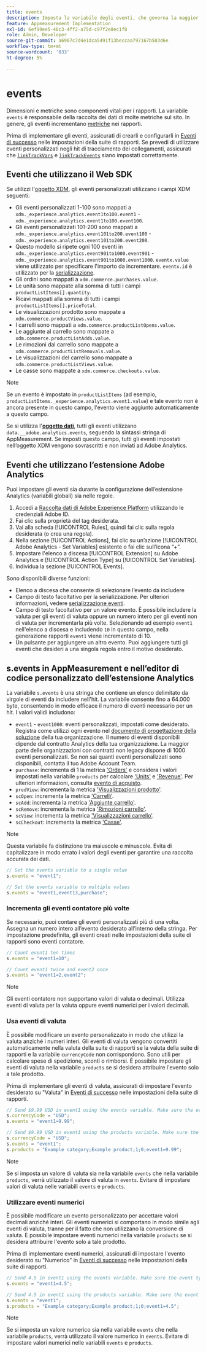 ```yaml
---
title: events
description: Imposta la variabile degli eventi, che governa la maggior parte delle metriche sul sito.
feature: Appmeasurement Implementation
exl-id: 6ef99ee5-40c3-4ff2-a75d-c97f2e8ec1f8
role: Admin, Developer
source-git-commit: a6967c7d4e1dca5491f13beccaa797167b503d6e
workflow-type: tm+mt
source-wordcount: '833'
ht-degree: 5%

---
```


# events

Dimensioni e metriche sono componenti vitali per i rapporti. La variabile `events` è responsabile della raccolta dei dati di molte metriche sul sito. In genere, gli eventi incrementano [metriche](/help/components/metrics/overview.md) nei rapporti.

Prima di implementare gli eventi, assicurati di crearli e configurarli in [Eventi di successo](/help/admin/tools/manage-rs/edit-settings/conversion-var-admin/c-success-events/success-event.md) nelle impostazioni della suite di rapporti. Se prevedi di utilizzare eventi personalizzati negli hit di tracciamento dei collegamenti, assicurati che [`linkTrackVars`](../../config-vars/linktrackvars.md) e [`linkTrackEvents`](../../config-vars/linktrackevents.md) siano impostati correttamente.

## Eventi che utilizzano il Web SDK

Se utilizzi l&#39;[oggetto XDM](/help/implement/aep-edge/xdm-var-mapping.md), gli eventi personalizzati utilizzano i campi XDM seguenti:

* Gli eventi personalizzati 1-100 sono mappati a `xdm._experience.analytics.event1to100.event1` - `xdm._experience.analytics.event1to100.event100`.
* Gli eventi personalizzati 101-200 sono mappati a `xdm._experience.analytics.event101to200.event100` - `xdm._experience.analytics.event101to200.event200`.
* Questo modello si ripete ogni 100 eventi in `xdm._experience.analytics.event901to1000.event901` - `xdm._experience.analytics.event901to1000.event1000`. `eventx.value` viene utilizzato per specificare l&#39;importo da incrementare. `eventx.id` è utilizzato per la [serializzazione](event-serialization.md).
* Gli ordini sono mappati a `xdm.commerce.purchases.value`.
* Le unità sono mappate alla somma di tutti i campi `productListItems[].quantity`.
* Ricavi mappati alla somma di tutti i campi `productListItems[].priceTotal`.
* Le visualizzazioni prodotto sono mappate a `xdm.commerce.productViews.value`.
* I carrelli sono mappati a `xdm.commerce.productListOpens.value`.
* Le aggiunte al carrello sono mappate a `xdm.commerce.productListAdds.value`.
* Le rimozioni dal carrello sono mappate a `xdm.commerce.productListRemovals.value`.
* Le visualizzazioni del carrello sono mappate a `xdm.commerce.productListViews.value`.
* Le casse sono mappate a `xdm.commerce.checkouts.value`.

>[!NOTE]
>
>Se un evento è impostato in `productListItems` (ad esempio, `productListItems._experience.analytics.event1.value`) e tale evento non è ancora presente in questo campo, l&#39;evento viene aggiunto automaticamente a questo campo.

Se si utilizza l&#39;[**oggetto dati**](/help/implement/aep-edge/data-var-mapping.md), tutti gli eventi utilizzano `data.__adobe.analytics.events`, seguendo la sintassi stringa di AppMeasurement. Se imposti questo campo, tutti gli eventi impostati nell’oggetto XDM vengono sovrascritti e non inviati ad Adobe Analytics.

## Eventi che utilizzano l’estensione Adobe Analytics

Puoi impostare gli eventi sia durante la configurazione dell’estensione Analytics (variabili globali) sia nelle regole.

1. Accedi a [Raccolta dati di Adobe Experience Platform](https://experience.adobe.com/data-collection) utilizzando le credenziali Adobe ID.
2. Fai clic sulla proprietà del tag desiderata.
3. Vai alla scheda [!UICONTROL Rules], quindi fai clic sulla regola desiderata (o crea una regola).
4. Nella sezione [!UICONTROL Actions], fai clic su un’azione [!UICONTROL Adobe Analytics - Set Variables] esistente o fai clic sull’icona “+”.
5. Impostare l&#39;elenco a discesa [!UICONTROL Extension] su Adobe Analytics e [!UICONTROL Action Type] su [!UICONTROL Set Variables].
6. Individua la sezione [!UICONTROL Events].

Sono disponibili diverse funzioni:

* Elenco a discesa che consente di selezionare l’evento da includere
* Campo di testo facoltativo per la serializzazione. Per ulteriori informazioni, vedere [serializzazione eventi](event-serialization.md).
* Campo di testo facoltativo per un valore evento. È possibile includere la valuta per gli eventi di valuta oppure un numero intero per gli eventi non di valuta per incrementarla più volte. Selezionando ad esempio `event1` nell&#39;elenco a discesa e includendo `10` in questo campo, nella generazione rapporti `event1` viene incrementato di 10.
* Un pulsante per aggiungere un altro evento. Puoi aggiungere tutti gli eventi che desideri a una singola regola entro il motivo desiderato.

## s.events in AppMeasurement e nell’editor di codice personalizzato dell’estensione Analytics

La variabile `s.events` è una stringa che contiene un elenco delimitato da virgole di eventi da includere nell&#39;hit. La variabile consente fino a 64.000 byte, consentendo in modo efficace il numero di eventi necessario per un hit. I valori validi includono:

* `event1` - `event1000`: eventi personalizzati, impostati come desiderato. Registra come utilizzi ogni evento nel [documento di progettazione della soluzione](../../../prepare/solution-design.md) della tua organizzazione. Il numero di eventi disponibili dipende dal contratto Analytics della tua organizzazione. La maggior parte delle organizzazioni con contratti non legacy dispone di 1000 eventi personalizzati. Se non sai quanti eventi personalizzati sono disponibili, contatta il tuo Adobe Account Team.
* `purchase`: incrementa di 1 la metrica [&#39;Orders&#39;](/help/components/metrics/orders.md) e considera i valori impostati nella variabile `products` per calcolare [&#39;Units&#39;](/help/components/metrics/units.md) e [&#39;Revenue&#39;](/help/components/metrics/revenue.md). Per ulteriori informazioni, consulta [evento di acquisto](event-purchase.md).
* `prodView`: incrementa la metrica [&#39;Visualizzazioni prodotto&#39;](/help/components/metrics/product-views.md).
* `scOpen`: incrementa la metrica [&#39;Carrelli&#39;](/help/components/metrics/carts.md).
* `scAdd`: incrementa la metrica [&#39;Aggiunte carrello&#39;](/help/components/metrics/cart-additions.md).
* `scRemove`: incrementa la metrica [&#39;Rimozioni carrello&#39;](/help/components/metrics/cart-removals.md).
* `scView`: incrementa la metrica [&#39;Visualizzazioni carrello&#39;](/help/components/metrics/cart-views.md).
* `scCheckout`: incrementa la metrica [&#39;Casse&#39;](/help/components/metrics/checkouts.md).

>[!NOTE]
>
>Questa variabile fa distinzione tra maiuscole e minuscole. Evita di capitalizzare in modo errato i valori degli eventi per garantire una raccolta accurata dei dati.

```js
// Set the events variable to a single value
s.events = "event1";

// Set the events variable to multiple values
s.events = "event1,event13,purchase";
```

### Incrementa gli eventi contatore più volte

Se necessario, puoi contare gli eventi personalizzati più di una volta. Assegna un numero intero all’evento desiderato all’interno della stringa. Per impostazione predefinita, gli eventi creati nelle impostazioni della suite di rapporti sono eventi contatore.

```js
// Count event1 ten times
s.events = "event1=10";

// Count event1 twice and event2 once
s.events = "event1=2,event2";
```

>[!NOTE]
>
>Gli eventi contatore non supportano valori di valuta o decimali. Utilizza eventi di valuta per la valuta oppure eventi numerici per i valori decimali.

### Usa eventi di valuta

È possibile modificare un evento personalizzato in modo che utilizzi la valuta anziché i numeri interi. Gli eventi di valuta vengono convertiti automaticamente nella valuta della suite di rapporti se la valuta della suite di rapporti e la variabile `currencyCode` non corrispondono. Sono utili per calcolare spese di spedizione, sconti o rimborsi. È possibile impostare gli eventi di valuta nella variabile `products` se si desidera attribuire l&#39;evento solo a tale prodotto.

Prima di implementare gli eventi di valuta, assicurati di impostare l&#39;evento desiderato su &quot;Valuta&quot; in [Eventi di successo](/help/admin/tools/manage-rs/edit-settings/conversion-var-admin/c-success-events/success-event.md) nelle impostazioni della suite di rapporti.

```js
// Send $9.99 USD in event1 using the events variable. Make sure the event type for event1 is Currency in Report suite settings
s.currencyCode = "USD";
s.events = "event1=9.99";

// Send $9.99 USD in event1 using the products variable. Make sure the event type for event1 is Currency in Report suite settings
s.currencyCode = "USD";
s.events = "event1";
s.products = "Example category;Example product;1;0;event1=9.99";
```

>[!NOTE]
>
>Se si imposta un valore di valuta sia nella variabile `events` che nella variabile `products`, verrà utilizzato il valore di valuta in `events`. Evitare di impostare valori di valuta nelle variabili `events` e `products`.

### Utilizzare eventi numerici

È possibile modificare un evento personalizzato per accettare valori decimali anziché interi. Gli eventi numerici si comportano in modo simile agli eventi di valuta, tranne per il fatto che non utilizzano la conversione di valuta. È possibile impostare eventi numerici nella variabile `products` se si desidera attribuire l&#39;evento solo a tale prodotto.

Prima di implementare eventi numerici, assicurati di impostare l&#39;evento desiderato su &quot;Numerico&quot; in [Eventi di successo](/help/admin/tools/manage-rs/edit-settings/conversion-var-admin/c-success-events/success-event.md) nelle impostazioni della suite di rapporti.

```js
// Send 4.5 in event1 using the events variable. Make sure the event type for event1 is Numeric in Report suite settings
s.events = "event1=4.5";

// Send 4.5 in event1 using the products variable. Make sure the event type for event1 is Numeric in Report suite settings
s.events = "event1";
s.products = "Example category;Example product;1;0;event1=4.5";
```

>[!NOTE]
>
>Se si imposta un valore numerico sia nella variabile `events` che nella variabile `products`, verrà utilizzato il valore numerico in `events`. Evitare di impostare valori numerici nelle variabili `events` e `products`.
